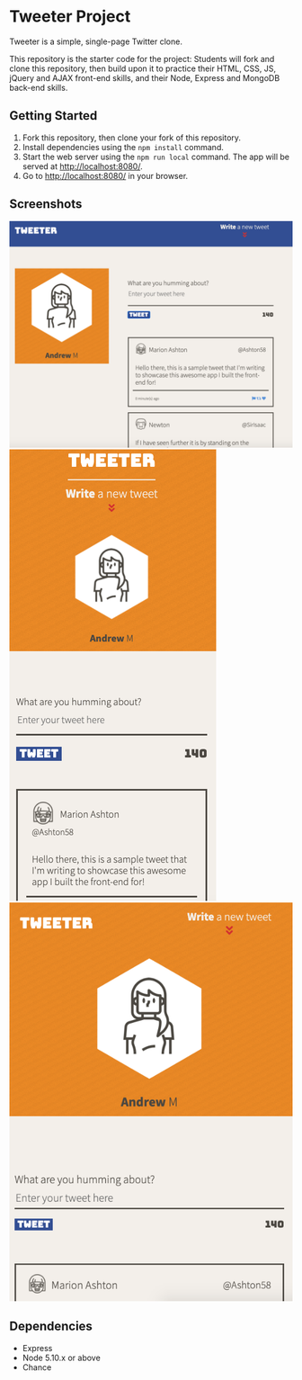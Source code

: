 # Tweeter Project

Tweeter is a simple, single-page Twitter clone.

This repository is the starter code for the project: Students will fork and clone this repository, then build upon it to practice their HTML, CSS, JS, jQuery and AJAX front-end skills, and their Node, Express and MongoDB back-end skills.

## Getting Started

1. Fork this repository, then clone your fork of this repository.
2. Install dependencies using the `npm install` command.
3. Start the web server using the `npm run local` command. The app will be served at <http://localhost:8080/>.
4. Go to <http://localhost:8080/> in your browser.

## Screenshots

!["Page view on large screen"](https://github.com/amarkham1/tweeter/blob/master/docs/Desktop-Large.png?raw=true)
!["View from mobile user"](https://github.com/amarkham1/tweeter/blob/master/docs/Mobile.png?raw=true)
!["View from tablet user"](https://github.com/amarkham1/tweeter/blob/master/docs/Tablet-Portrait.png?raw=true)

## Dependencies

- Express
- Node 5.10.x or above
- Chance